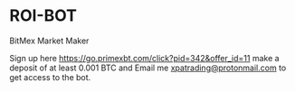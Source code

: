 # ROI-BOT
BitMex Market Maker

Sign up here https://go.primexbt.com/click?pid=342&offer_id=11 make a deposit of at least 0.001 BTC and Email me xpatrading@protonmail.com to get access to the bot.
